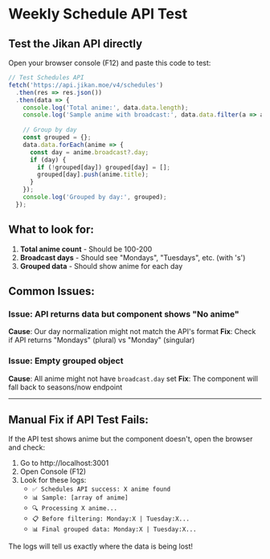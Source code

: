 # Weekly Schedule API Test

## Test the Jikan API directly

Open your browser console (F12) and paste this code to test:

```javascript
// Test Schedules API
fetch('https://api.jikan.moe/v4/schedules')
  .then(res => res.json())
  .then(data => {
    console.log('Total anime:', data.data.length);
    console.log('Sample anime with broadcast:', data.data.filter(a => a.broadcast?.day).slice(0, 5));
    
    // Group by day
    const grouped = {};
    data.data.forEach(anime => {
      const day = anime.broadcast?.day;
      if (day) {
        if (!grouped[day]) grouped[day] = [];
        grouped[day].push(anime.title);
      }
    });
    console.log('Grouped by day:', grouped);
  });
```

## What to look for:

1. **Total anime count** - Should be 100-200
2. **Broadcast days** - Should see "Mondays", "Tuesdays", etc. (with 's')
3. **Grouped data** - Should show anime for each day

## Common Issues:

### Issue: API returns data but component shows "No anime"
**Cause**: Our day normalization might not match the API's format
**Fix**: Check if API returns "Mondays" (plural) vs "Monday" (singular)

### Issue: Empty grouped object
**Cause**: All anime might not have `broadcast.day` set
**Fix**: The component will fall back to seasons/now endpoint

---

## Manual Fix if API Test Fails:

If the API test shows anime but the component doesn't, open the browser and check:

1. Go to http://localhost:3001
2. Open Console (F12)
3. Look for these logs:
   - `✅ Schedules API success: X anime found`
   - `📊 Sample: [array of anime]`
   - `🔍 Processing X anime...`
   - `📋 Before filtering: Monday:X | Tuesday:X...`
   - `📊 Final grouped data: Monday:X | Tuesday:X...`

The logs will tell us exactly where the data is being lost!
